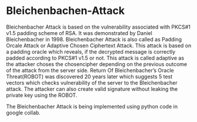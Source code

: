 # Bleichenbachen-Attack
Bleichenbacher Attack is based on the vulnerability associated with PKCS#1 v1.5
padding scheme of RSA. It was demonstrated by Daniel Bleichenbacher in 1998.
Bleichenbacher Attack is also called as Padding Orcale Attack or Adaptive Chosen
Ciphertext Attack. This attack is based on a padding oracle which reveals, if the
decrypted message is correctly padded according to PKCS#1 v1.5 or not. This attack is
called adaptive as the attacker choses the chosencipher depending on the previous
outcome of the attack from the server side. Return Of Bleichenbacher’s Oracle
Threat(ROBOT) was discovered 20 years later which suggests 5 test vectors which
checks vulnerability of the server to the Bleichenbacher attack. The attacker can also
create valid signature without leaking the private key using the ROBOT.

The Bleichenbacher Attack is being implemented using python code in google collab.

